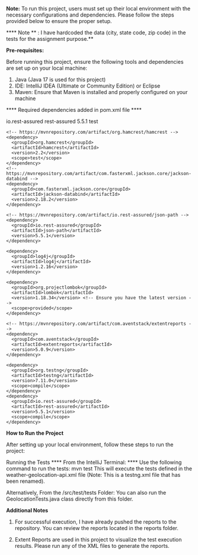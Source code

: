 **Note:** To run this project, users must set up their local environment with the necessary configurations and dependencies. Please follow the steps provided below to ensure the proper setup.

**** Note ** : I have hardcoded the data (city, state code, zip code) in the tests for the assignment purpose.**

**Pre-requisites:**

Before running this project, ensure the following tools and dependencies are set up on your local machine:

1. Java (Java 17 is used for this project)
2. IDE: IntelliJ IDEA (Ultimate or Community Edition) or Eclipse
3. Maven: Ensure that Maven is installed and properly configured on your machine


**** Required dependencies added in pom.xml file ****

<dependencies>
    <!-- https://mvnrepository.com/artifact/io.rest-assured/rest-assured -->
    <dependency>
      <groupId>io.rest-assured</groupId>
      <artifactId>rest-assured</artifactId>
      <version>5.5.1</version>
      <scope>test</scope>
    </dependency>

    <!-- https://mvnrepository.com/artifact/org.hamcrest/hamcrest -->
    <dependency>
      <groupId>org.hamcrest</groupId>
      <artifactId>hamcrest</artifactId>
      <version>2.2</version>
      <scope>test</scope>
    </dependency>
    <!-- https://mvnrepository.com/artifact/com.fasterxml.jackson.core/jackson-databind -->
    <dependency>
      <groupId>com.fasterxml.jackson.core</groupId>
      <artifactId>jackson-databind</artifactId>
      <version>2.18.2</version>
    </dependency>

    <!-- https://mvnrepository.com/artifact/io.rest-assured/json-path -->
    <dependency>
      <groupId>io.rest-assured</groupId>
      <artifactId>json-path</artifactId>
      <version>5.5.1</version>
    </dependency>

    <dependency>
      <groupId>log4j</groupId>
      <artifactId>log4j</artifactId>
      <version>1.2.16</version>
    </dependency>

    <dependency>
      <groupId>org.projectlombok</groupId>
      <artifactId>lombok</artifactId>
      <version>1.18.34</version> <!-- Ensure you have the latest version -->
      <scope>provided</scope>
    </dependency>

    <!-- https://mvnrepository.com/artifact/com.aventstack/extentreports -->
    <dependency>
      <groupId>com.aventstack</groupId>
      <artifactId>extentreports</artifactId>
      <version>5.0.9</version>
    </dependency>

    <dependency>
      <groupId>org.testng</groupId>
      <artifactId>testng</artifactId>
      <version>7.11.0</version>
      <scope>compile</scope>
    </dependency>
    <dependency>
      <groupId>io.rest-assured</groupId>
      <artifactId>rest-assured</artifactId>
      <version>5.5.1</version>
      <scope>compile</scope>
    </dependency>

  </dependencies>


**How to Run the Project**

After setting up your local environment, follow these steps to run the project:

Running the Tests
**** From the IntelliJ Terminal: ****
Use the following command to run the tests:
mvn test
This will execute the tests defined in the weather-geolocation-api.xml file (Note: This is a testng.xml file that has been renamed).

Alternatively, From the /src/test/tests Folder:
You can also run the GeolocationTests.java class directly from this folder.

**Additional Notes**

1. For successful execution, I have already pushed the reports to the repository. You can review the reports located in the reports folder.
   
2. Extent Reports are used in this project to visualize the test execution results. Please run any of the XML files to generate the reports.



   
   







   
